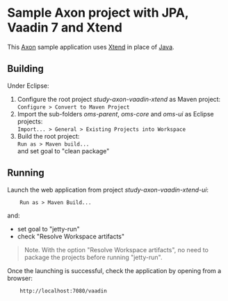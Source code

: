 Sample Axon project with JPA, Vaadin 7 and Xtend
======

This [Axon](http://www.axonframework.org/) sample application uses [Xtend](https://eclipse.org/xtend/) in place of [Java](https://www.java.com).

Building
------

Under Eclipse:

1. Configure the root project *study-axon-vaadin-xtend* as Maven project:
  `Configure > Convert to Maven Project`  
1. Import the sub-folders *oms-parent*, *oms-core* and *oms-ui* as Eclipse projects:  
`Import... > General > Existing Projects into Workspace`
1. Build the root project:  
`Run as > Maven build...`  
 and set goal to "clean package"  
 
Running
------

Launch the web application from project *study-axon-vaadin-xtend-ui*:

        Run as > Maven Build... 
and:

- set goal to "jetty-run"
- check "Resolve Workspace artifacts"

>Note. With the option "Resolve Workspace artifacts", no need to package the projects before running "jetty-run".
 
Once the launching is successful, check the application by opening from a browser:

        http://localhost:7080/vaadin
